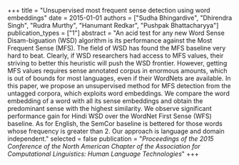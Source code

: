 +++
title = "Unsupervised most frequent sense detection using word embeddings"
date = 2015-01-01
authors = ["Sudha Bhingardive", "Dhirendra Singh", "Rudra Murthy", "Hanumant Redkar", "Pushpak Bhattacharyya"]
publication_types = ["1"]
abstract = "An acid test for any new Word Sense Disam-biguation (WSD) algorithm is its performance against the Most Frequent Sense (MFS). The field of WSD has found the MFS baseline very hard to beat. Clearly, if WSD researchers had access to MFS values, their striving to better this heuristic will push the WSD frontier. However, getting MFS values requires sense annotated corpus in enormous amounts, which is out of bounds for most languages, even if their WordNets are available. In this paper, we propose an unsupervised method for MFS detection from the untagged corpora, which exploits word embeddings. We compare the word embedding of a word with all its sense embeddings and obtain the predominant sense with the highest similarity. We observe significant performance gain for Hindi WSD over the WordNet First Sense (WFS) baseline. As for English, the SemCor baseline is bettered for those words whose frequency is greater than 2. Our approach is language and domain independent."
selected = false
publication = "*Proceedings of the 2015 Conference of the North American Chapter of the Association for Computational Linguistics: Human Language Technologies*"
+++

